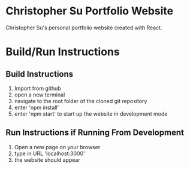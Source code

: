 # Christopher Su Portfolio Website
Christopher Su's personal portfolio website created with React. 

# Build/Run Instructions

## Build Instructions
1. Import from github
3. open a new terminal
4. navigate to the root folder of the cloned git repository
6. enter 'npm install'
7. enter 'npm start' to start up the website in development mode

## Run Instructions if Running From Development
1. Open a new page on your browser
2. type in URL 'localhost:3000'
3. the website should appear 
